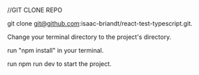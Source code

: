 //GIT CLONE REPO

git clone git@github.com:isaac-briandt/react-test-typescript.git.

Change your terminal directory to the project's directory.

run "npm install" in your terminal.

run npm run dev to start the project.